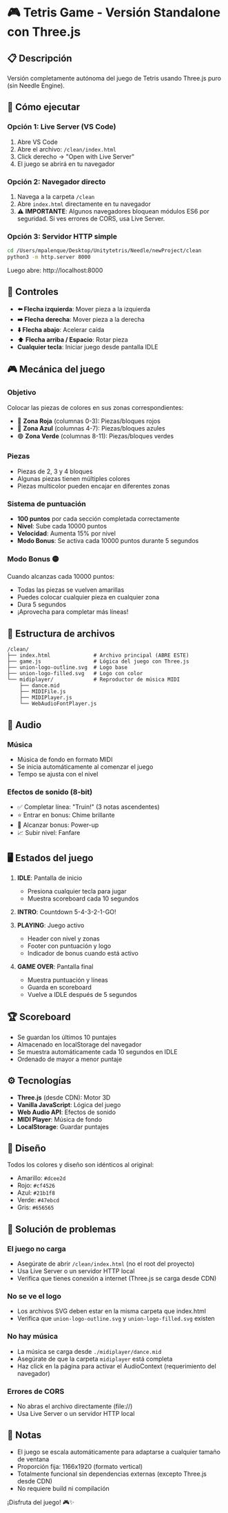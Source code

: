 # 🎮 Tetris Game - Versión Standalone con Three.js

## 📋 Descripción
Versión completamente autónoma del juego de Tetris usando Three.js puro (sin Needle Engine).

## 🚀 Cómo ejecutar

### Opción 1: Live Server (VS Code)
1. Abre VS Code
2. Abre el archivo: `/clean/index.html`
3. Click derecho → "Open with Live Server"
4. El juego se abrirá en tu navegador

### Opción 2: Navegador directo
1. Navega a la carpeta `/clean`
2. Abre `index.html` directamente en tu navegador
3. ⚠️ **IMPORTANTE**: Algunos navegadores bloquean módulos ES6 por seguridad. Si ves errores de CORS, usa Live Server.

### Opción 3: Servidor HTTP simple
```bash
cd /Users/mpalenque/Desktop/Unitytetris/Needle/newProject/clean
python3 -m http.server 8000
```
Luego abre: http://localhost:8000

## 🎯 Controles

- **⬅️ Flecha izquierda**: Mover pieza a la izquierda
- **➡️ Flecha derecha**: Mover pieza a la derecha
- **⬇️ Flecha abajo**: Acelerar caída
- **⬆️ Flecha arriba / Espacio**: Rotar pieza
- **Cualquier tecla**: Iniciar juego desde pantalla IDLE

## 🎮 Mecánica del juego

### Objetivo
Colocar las piezas de colores en sus zonas correspondientes:
- 🔴 **Zona Roja** (columnas 0-3): Piezas/bloques rojos
- 🔵 **Zona Azul** (columnas 4-7): Piezas/bloques azules
- 🟢 **Zona Verde** (columnas 8-11): Piezas/bloques verdes

### Piezas
- Piezas de 2, 3 y 4 bloques
- Algunas piezas tienen múltiples colores
- Piezas multicolor pueden encajar en diferentes zonas

### Sistema de puntuación
- **100 puntos** por cada sección completada correctamente
- **Nivel**: Sube cada 10000 puntos
- **Velocidad**: Aumenta 15% por nivel
- **Modo Bonus**: Se activa cada 10000 puntos durante 5 segundos

### Modo Bonus 🟡
Cuando alcanzas cada 10000 puntos:
- Todas las piezas se vuelven amarillas
- Puedes colocar cualquier pieza en cualquier zona
- Dura 5 segundos
- ¡Aprovecha para completar más líneas!

## 📁 Estructura de archivos

```
/clean/
├── index.html              # Archivo principal (ABRE ESTE)
├── game.js                 # Lógica del juego con Three.js
├── union-logo-outline.svg  # Logo base
├── union-logo-filled.svg   # Logo con color
└── midiplayer/             # Reproductor de música MIDI
    ├── dance.mid
    ├── MIDIFile.js
    ├── MIDIPlayer.js
    └── WebAudioFontPlayer.js
```

## 🎵 Audio

### Música
- Música de fondo en formato MIDI
- Se inicia automáticamente al comenzar el juego
- Tempo se ajusta con el nivel

### Efectos de sonido (8-bit)
- ✅ Completar línea: "Truin!" (3 notas ascendentes)
- ⭐ Entrar en bonus: Chime brillante
- 💎 Alcanzar bonus: Power-up
- 📈 Subir nivel: Fanfare

## 🖥️ Estados del juego

1. **IDLE**: Pantalla de inicio
   - Presiona cualquier tecla para jugar
   - Muestra scoreboard cada 10 segundos

2. **INTRO**: Countdown 5-4-3-2-1-GO!

3. **PLAYING**: Juego activo
   - Header con nivel y zonas
   - Footer con puntuación y logo
   - Indicador de bonus cuando está activo

4. **GAME OVER**: Pantalla final
   - Muestra puntuación y líneas
   - Guarda en scoreboard
   - Vuelve a IDLE después de 5 segundos

## 🏆 Scoreboard

- Se guardan los últimos 10 puntajes
- Almacenado en localStorage del navegador
- Se muestra automáticamente cada 10 segundos en IDLE
- Ordenado de mayor a menor puntaje

## ⚙️ Tecnologías

- **Three.js** (desde CDN): Motor 3D
- **Vanilla JavaScript**: Lógica del juego
- **Web Audio API**: Efectos de sonido
- **MIDI Player**: Música de fondo
- **LocalStorage**: Guardar puntajes

## 🎨 Diseño

Todos los colores y diseño son idénticos al original:
- Amarillo: `#dcee2d`
- Rojo: `#cf4526`
- Azul: `#21b1f8`
- Verde: `#47ebcd`
- Gris: `#656565`

## 🐛 Solución de problemas

### El juego no carga
- Asegúrate de abrir `/clean/index.html` (no el root del proyecto)
- Usa Live Server o un servidor HTTP local
- Verifica que tienes conexión a internet (Three.js se carga desde CDN)

### No se ve el logo
- Los archivos SVG deben estar en la misma carpeta que index.html
- Verifica que `union-logo-outline.svg` y `union-logo-filled.svg` existen

### No hay música
- La música se carga desde `./midiplayer/dance.mid`
- Asegúrate de que la carpeta `midiplayer` está completa
- Haz click en la página para activar el AudioContext (requerimiento del navegador)

### Errores de CORS
- No abras el archivo directamente (file://)
- Usa Live Server o un servidor HTTP local

## 📝 Notas

- El juego se escala automáticamente para adaptarse a cualquier tamaño de ventana
- Proporción fija: 1166x1920 (formato vertical)
- Totalmente funcional sin dependencias externas (excepto Three.js desde CDN)
- No requiere build ni compilación

¡Disfruta del juego! 🎮✨
